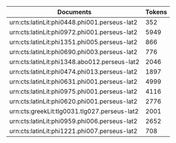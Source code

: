 | Documents                                                        | Tokens     |
| --                                                               | --         |
| urn:cts:latinLit:phi0448.phi001.perseus-lat2                     | 352        |
| urn:cts:latinLit:phi0972.phi001.perseus-lat2                     | 5949       |
| urn:cts:latinLit:phi1351.phi005.perseus-lat2                     | 866        |
| urn:cts:latinLit:phi0690.phi003.perseus-lat2                     | 776        |
| urn:cts:latinLit:phi1348.abo012.perseus-lat2                     | 2046       |
| urn:cts:latinLit:phi0474.phi013.perseus-lat2                     | 1897       |
| urn:cts:latinLit:phi0631.phi001.perseus-lat2                     | 4999       |
| urn:cts:latinLit:phi0975.phi001.perseus-lat2                     | 4116       |
| urn:cts:latinLit:phi0620.phi001.perseus-lat2                     | 2776       |
| urn:cts:greekLit:tlg0031.tlg027.perseus-lat2                     | 2001       |
| urn:cts:latinLit:phi0959.phi006.perseus-lat2                     | 2652       |
| urn:cts:latinLit:phi1221.phi007.perseus-lat2                     | 708        |
